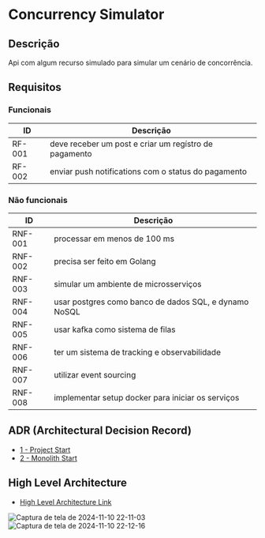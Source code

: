 # Concurrency Simulator

## Descrição 

Api com algum recurso simulado para simular um cenário de concorrência.

## Requisitos

### Funcionais

| ID       | Descrição                                                                 |
|----------|---------------------------------------------------------------------------|
| RF-001   | deve receber um post e criar um regístro de pagamento                     |
| RF-002   | enviar push notifications com o status do pagamento                        |

### Não funcionais

| ID       | Descrição                                                                 |
|----------|---------------------------------------------------------------------------|
| RNF-001  | processar em menos de 100 ms                                              |
| RNF-002  | precisa ser feito em Golang                                               |
| RNF-003  | simular um ambiente de microsserviços                                     |
| RNF-004  | usar postgres como banco de dados SQL, e dynamo NoSQL                     |
| RNF-005  | usar kafka como sistema de filas                                          |
| RNF-006  | ter um sistema de tracking e observabilidade                              |
| RNF-007  | utilizar event sourcing                                                   |
| RNF-008  | implementar setup docker para iniciar os serviços                         |

## ADR (Architectural Decision Record)
- [1 - Project Start](./docs/ADRs/1%20-%20Project%20Start.md)
- [2 - Monolith Start](./docs/ADRs/2%20-%20Monolith%20Start.md)

## High Level Architecture

- [High Level Architecture Link](https://miro.com/welcomeonboard/Ymx1M214YVEyTHpNU3BFYmVHSXV0bEVNeDhvWU10allDUjJ1Smc4eGlOcjljbEZBRldETFJrbFd1WGRZUUtVMlhRTW54Ujd5UEtEQ3BsbVFxcGo4R1lmd0xrMTVwc0ljUkQ2OU9lU2x6T2Y3RUtZczJpZGQzTStuY0l2TGZ6L0chZQ==?share_link_id=599870259324)

![Captura de tela de 2024-11-10 22-11-03](https://github.com/user-attachments/assets/2dbdcb09-bdf2-4fbc-9947-41a259d432d1)
![Captura de tela de 2024-11-10 22-12-16](https://github.com/user-attachments/assets/c9b959c5-e8ba-4f42-a86f-1a942a10b476)
